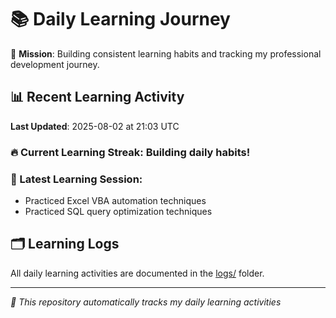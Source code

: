 # 📚 Daily Learning Journey

🎯 **Mission**: Building consistent learning habits and tracking my professional development journey.

## 📊 Recent Learning Activity

**Last Updated**: 2025-08-02 at 21:03 UTC

### 🔥 Current Learning Streak: Building daily habits!

### 📝 Latest Learning Session:
- Practiced Excel VBA automation techniques
- Practiced SQL query optimization techniques

## 🗂️ Learning Logs

All daily learning activities are documented in the [logs/](./logs/) folder.

---
*🤖 This repository automatically tracks my daily learning activities*
